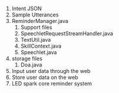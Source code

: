 1. Intent JSON
2. Sample Utterances
3. ReminderManager.java
    1. Support files
    2. SpeechletRequestStreamHandler.java
    3. TextUtil.java
    4. SkillContext.java
    5. Speechlet.java
4. storage files
    1. Doa.java
5. Input user data through the web
6. Store user data on the web
7. LED spark core reminder system

